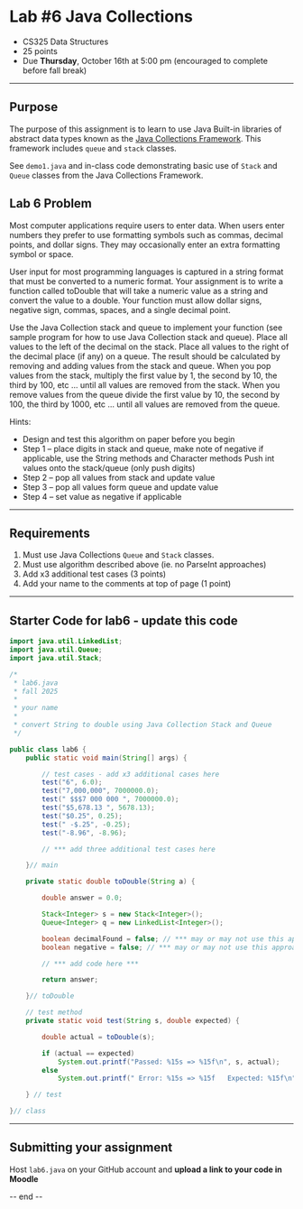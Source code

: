 # Lab #6 Java Collections

- CS325 Data Structures  
- 25 points
- Due **Thursday**, October 16th at 5:00 pm (encouraged to complete before fall break)

---

## Purpose

The purpose of this assignment is to learn to use Java Built-in libraries of abstract data types 
known as the [Java Collections Framework](https://www.w3schools.com/java/java_data_structures.asp). 
This framework includes `queue` and `stack` classes.

See `demo1.java` and in-class code demonstrating basic use of `Stack` and `Queue` classes from the Java Collections Framework.


## Lab 6 Problem
Most computer applications require users to enter data. When users enter numbers they prefer to use
formatting symbols such as commas, decimal points, and dollar signs. They may occasionally enter an extra
formatting symbol or space.

User input for most programming languages is captured in a string format that must be converted to a
numeric format. Your assignment is to write a function called toDouble that will take a numeric value as a
string and convert the value to a double. Your function must allow dollar signs, negative sign, commas,
spaces, and a single decimal point.

Use the Java Collection stack and queue to implement your function (see sample program for how to use
Java Collection stack and queue). Place all values to the left of the decimal on the stack. Place all values to
the right of the decimal place (if any) on a queue. The result should be calculated by removing and adding
values from the stack and queue. When you pop values from the stack, multiply the first value by 1, the
second by 10, the third by 100, etc ... until all values are removed from the stack. When you remove values
from the queue divide the first value by 10, the second by 100, the third by 1000, etc ... until all values are
removed from the queue.

Hints:
- Design and test this algorithm on paper before you begin
- Step 1 – place digits in stack and queue, make note of negative if applicable, 
use the String methods and Character methods
Push int values onto the stack/queue (only push digits)
- Step 2 – pop all values from stack and update value
- Step 3 – pop all values form queue and update value
- Step 4 – set value as negative if applicable


---

## Requirements
1. Must use Java Collections `Queue` and `Stack` classes.
2. Must use algorithm described above (ie. no ParseInt approaches)
3. Add x3 additional test cases (3 points)
4. Add your name to the comments at top of page (1 point)

--- 

## Starter Code for lab6 - update this code 
```java
import java.util.LinkedList;
import java.util.Queue;
import java.util.Stack;

/*
 * lab6.java
 * fall 2025
 * 
 * your name
 * 
 * convert String to double using Java Collection Stack and Queue
 */

public class lab6 {
    public static void main(String[] args) {

        // test cases - add x3 additional cases here
        test("6", 6.0);
        test("7,000,000", 7000000.0);
        test(" $$$7 000 000 ", 7000000.0);
        test("$5,678.13 ", 5678.13);
        test("$0.25", 0.25);
        test(" -$.25", -0.25);
        test("-8.96", -8.96);

        // *** add three additional test cases here

    }// main

    private static double toDouble(String a) {

        double answer = 0.0;

        Stack<Integer> s = new Stack<Integer>();
        Queue<Integer> q = new LinkedList<Integer>();

        boolean decimalFound = false; // *** may or may not use this approach
        boolean negative = false; // *** may or may not use this approach

        // *** add code here ***

        return answer;

    }// toDouble

    // test method
    private static void test(String s, double expected) {

        double actual = toDouble(s);

        if (actual == expected)
            System.out.printf("Passed: %15s => %15f\n", s, actual);
        else
            System.out.printf(" Error: %15s => %15f   Expected: %15f\n", s, actual, expected);

    } // test

}// class

```

---
## Submitting your assignment

Host `lab6.java` on your GitHub account and **upload a link to your code in Moodle**

-- end --
